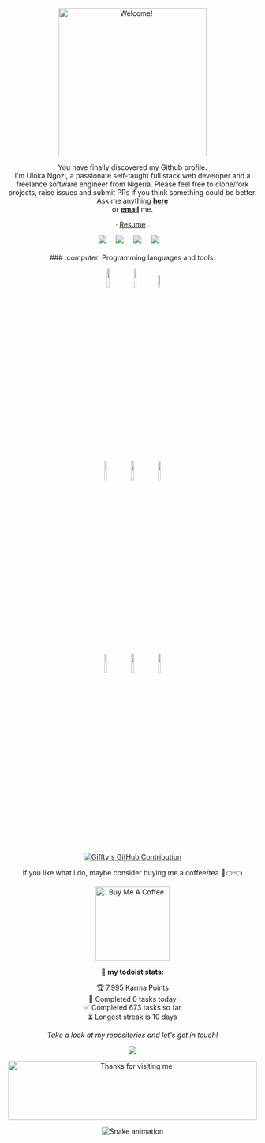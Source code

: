 <div align="center" width="50">

<img src="https://i.imgur.com/dTYwdG1.gif" alt="Welcome!" width="300"/>

</div>

<div align="center">

You have finally discovered my Github profile. <br>
I'm Uloka Ngozi, a passionate self-taught full stack web developer and a freelance software engineer from Nigeria. 
 Please feel free to clone/fork projects, raise issues and submit PRs if you think something could be better. <br>
  Ask me anything <a href="https://github.com/Gifftybabe/Gifftybabe/issues/new"><b>here</b></a><br>
    or <a href="mailto:ulokangozi@gmail.com"><b>email</b></a> me.

· <a href="https://drive.google.com/file/d/1cWF-czWEcZXS97p_5xyC3ZqJXmJID2Dt/view?usp=share_link">Resume</a> .
<br>
 <p align="center">
 <a href="https://twitter.com/Gifftybabe"><img src="https://img.shields.io/twitter/follow/Gifftybabe?style=social" /></a>&nbsp;&nbsp;&nbsp;&nbsp;
   <a href="https://www.linkedin.com/in/Gifftybabe/"><img src="https://img.shields.io/badge/-Gifftybabe%20Trilokia-blue?style=flat-square&logo=Linkedin&logoColor=white&link=hhttps://www.linkedin.com/in/Gifftybabe/" /></a>&nbsp;&nbsp;&nbsp;&nbsp
    <a href="https://facebook.com/Gifftybabe"><img src="https://img.shields.io/facebook/follow/Gifftybabe?style=social" /></a>&nbsp;&nbsp;&nbsp;&nbsp;
     <a href="https://instagram.com/Gifftybabe"><img src="https://img.shields.io/instagram/follow/Gifftybabe?style=social" /></a>&nbsp;&nbsp;&nbsp;&nbsp;

<br>
<br>
### :computer: Programming languages and tools: 
  <p>
<code><img width="10%" src="https://www.vectorlogo.zone/logos/javascript/javascript-ar21.svg"></code>
<code><img width="10%" src="https://www.vectorlogo.zone/logos/python/python-ar21.svg"></code>
<code><img width="8%" src="https://www.vectorlogo.zone/logos/github/github-ar21.svg"></code>
<br />
<code><img width="10%" src="https://www.vectorlogo.zone/logos/golang/golang-ar21.svg"></code>
<code><img width="10%" src="https://www.vectorlogo.zone/logos/mysql/mysql-ar21.svg"></code>
<code><img width="10%" src="https://www.vectorlogo.zone/logos/w3_css/w3_css-ar21.svg"></code>
<br />
<code><img width="10%" src="https://www.vectorlogo.zone/logos/pocoo_flask/pocoo_flask-ar21.svg"></code>
<code><img width="10%" src="https://www.vectorlogo.zone/logos/w3_html5/w3_html5-ar21.svg"></code>
<code><img width="10%" src="https://www.vectorlogo.zone/logos/git-scm/git-scm-ar21.svg"></code>
</p>


<p align="center">
  <a href="https://github.com/Gifftybabe">
    <img src="https://github-profile-summary-cards.vercel.app/api/cards/profile-details?username=Gifftybabe&theme=radical" alt="Giffty's GitHub Contribution"/>
  </a>
</p>

if you like what i do, maybe consider buying me a coffee/tea 🥺👉👈

<a href="https://www.buymeacoffee.com/Gifftybabe" target="_blank"><img src="https://cdn.buymeacoffee.com/buttons/v2/default-red.png" alt="Buy Me A Coffee" width="150" ></a>

🚧 **my todoist stats:**
<!-- TODO-IST:START -->
🏆  7,995 Karma Points           
🌸  Completed 0 tasks today           
✅  Completed 673 tasks so far           
⏳  Longest streak is 10 days
<!-- TODO-IST:END -->

<p align="center">
 <i>Take a look at my repositories and let's get in touch!</i>
<p  align="center">
<img src="https://visitor-badge.laobi.icu/badge?page_id=Gifftybabe"/>       
</p>

</p>

<img height="120" alt="Thanks for visiting me" width="100%" src="https://raw.githubusercontent.com/BrunnerLivio/brunnerlivio/master/images/marquee.svg" />

![Snake animation](https://github.com/Gifftybabe/Gifftybabe/blob/output/github-contribution-grid-snake.svg)
